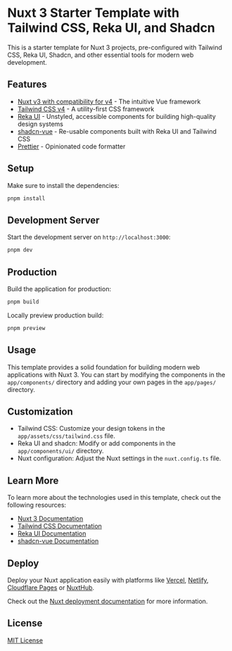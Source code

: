 # Nuxt 3 Starter Template with Tailwind CSS, Reka UI, and Shadcn

This is a starter template for Nuxt 3 projects, pre-configured with Tailwind CSS, Reka UI, Shadcn, and other essential tools for modern web development.

## Features

- [Nuxt v3 with compatibility for v4](https://nuxt.com/) - The intuitive Vue framework
- [Tailwind CSS v4](https://tailwindcss.com/) - A utility-first CSS framework
- [Reka UI](https://reka-ui.com/) - Unstyled, accessible components for building high-quality design systems
- [shadcn-vue](https://www.shadcn-vue.com/) - Re-usable components built with Reka UI and Tailwind CSS
- [Prettier](https://prettier.io/) - Opinionated code formatter

## Setup

Make sure to install the dependencies:

```bash
pnpm install
```

## Development Server

Start the development server on `http://localhost:3000`:

```bash
pnpm dev
```

## Production

Build the application for production:

```bash
pnpm build
```

Locally preview production build:

```bash
pnpm preview
```

## Usage

This template provides a solid foundation for building modern web applications with Nuxt 3. You can start by modifying the components in the `app/components/` directory and adding your own pages in the `app/pages/` directory.

## Customization

- Tailwind CSS: Customize your design tokens in the `app/assets/css/tailwind.css` file.
- Reka UI and shadcn: Modify or add components in the `app/components/ui/` directory.
- Nuxt configuration: Adjust the Nuxt settings in the `nuxt.config.ts` file.

## Learn More

To learn more about the technologies used in this template, check out the following resources:

- [Nuxt 3 Documentation](https://nuxt.com/docs/getting-started/introduction)
- [Tailwind CSS Documentation](https://tailwindcss.com/docs)
- [Reka UI Documentation](https://reka-ui.com/docs/overview/getting-started)
- [shadcn-vue Documentation](https://www.shadcn-vue.com/docs/introduction.html)

## Deploy

Deploy your Nuxt application easily with platforms like [Vercel](https://vercel.com/), [Netlify](https://www.netlify.com/), [Cloudflare Pages](https://pages.cloudflare.com/) or [NuxtHub](https://hub.nuxt.com/).

Check out the [Nuxt deployment documentation](https://nuxt.com/docs/getting-started/deployment) for more information.

## License

[MIT License](LICENSE)
